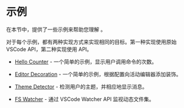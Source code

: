 # 示例

在本节中，提供了一些示例来帮助您理解 <ReactiveVscode />。

对于每个示例，都有两种实现方式来实现相同的目标。第一种实现使用原始 VSCode API，第二种实现使用 <ReactiveVscode /> API。

- [Hello Counter](./hello-counter/index) - 一个简单的示例，显示用户调用命令的次数。

- [Editor Decoration](./editor-decoration/index) - 一个简单的示例，根据配置向活动编辑器添加装饰。

- [Theme Detector](./theme-detector/index) - 检测用户的主题，并相应地显示消息。

- [FS Watcher](./fs-watcher/index) - 通过 VSCode Watcher API 监视动态文件集。
